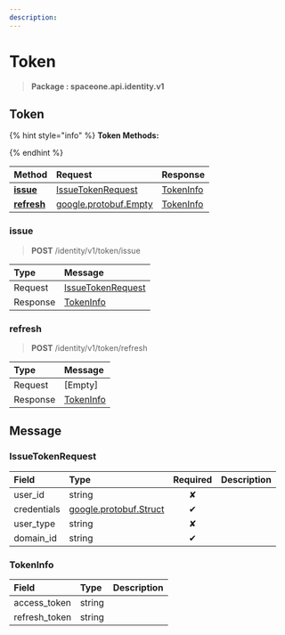 ```yaml
---
description:  
---
```

# Token

>  **Package : spaceone.api.identity.v1**

## Token

{% hint style="info" %}
**Token Methods:**

{%  endhint %}


| Method | Request | Response |
| :----- | :-------- | :-------- |
| [**issue**](token.md#issue)|   [IssueTokenRequest](token.md#issuetokenrequest) |   [TokenInfo](token.md#tokeninfo) |
| [**refresh**](token.md#refresh)| [google.protobuf.Empty](https://github.com/protocolbuffers/protobuf/blob/master/src/google/protobuf/empty.proto)|   [TokenInfo](token.md#tokeninfo) | 
 

 
### issue
> **POST** /identity/v1/token/issue
>


| Type | Message |
| :--- | :--- |
| Request | [IssueTokenRequest](token.md#issuetokenrequest) |
| Response |  [TokenInfo](token.md#tokeninfo)  |
 
 

 
### refresh
> **POST** /identity/v1/token/refresh
>


| Type | Message |
| :--- | :--- |
| Request | [Empty] |
| Response |  [TokenInfo](token.md#tokeninfo)  |


## 

## Message

### IssueTokenRequest
| Field | Type | Required | Description |
| :--- | :--- | :---: | :--- |
| user_id |string|✘| |
| credentials |[google.protobuf.Struct](https://github.com/protocolbuffers/protobuf/blob/master/src/google/protobuf/struct.proto)|✔| |
| user_type |string|✘| |
| domain_id |string|✔| |

### TokenInfo
| Field | Type |  Description |
| :--- | :--- | :--- |
| access_token |string | |
| refresh_token |string | |
